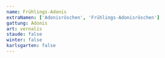 ```yaml
---
name: Frühlings-Adonis
extraNamen: ['Adonisröschen', 'Frühlings-Adonisröschen']
gattung: Adonis
art: vernalis
staude: false
winter: false
karlsgarten: false
---
```

